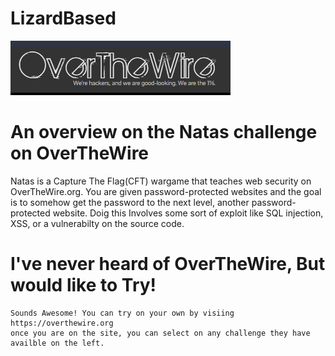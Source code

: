 #                                                             LizardBased
![]( Screenshots/OTW.PNG)
# An overview on the Natas challenge on OverTheWire 
  Natas is a Capture The Flag(CFT) wargame that teaches web security on OverTheWire.org.
  You are given password-protected websites and the goal is to somehow get the password to the next level, another password-protected website.
  Doig this Involves some sort of exploit like SQL injection, XSS, or a vulnerabilty on the source code. 
  
  # I've never heard of OverTheWire, But would like to Try!
    Sounds Awesome! You can try on your own by visiing
    https://overthewire.org
    once you are on the site, you can select on any challenge they have availble on the left.
